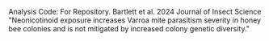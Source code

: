 Analysis Code: For Repository.
Bartlett et al. 2024 Journal of Insect Science "Neonicotinoid exposure increases Varroa mite parasitism severity in honey bee colonies and is not mitigated by increased colony genetic diversity."
